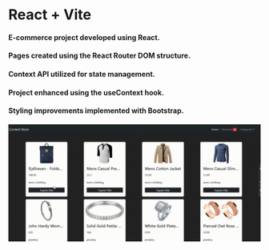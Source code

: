 # React + Vite

<h4>E-commerce project developed using React.</h4>

<h4>Pages created using the React Router DOM structure.</h4>

<h4>Context API utilized for state management.</h4>

<h4>Project enhanced using the useContext hook.</h4>

<h4>Styling improvements implemented with Bootstrap.</h4>

![](screen_rec.gif)
